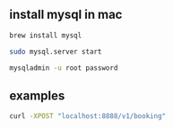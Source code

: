 ## install mysql in mac

```sh
brew install mysql

sudo mysql.server start

mysqladmin -u root password 
```


## examples

```sh
curl -XPOST "localhost:8888/v1/booking"
```

